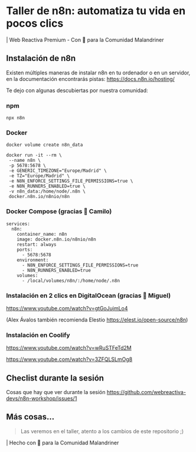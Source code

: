 # Taller de n8n: automatiza tu vida en pocos clics

| Web Reactiva Premium - Con 🧡 para la Comunidad Malandriner

## Instalación de n8n

Existen múltiples maneras de instalar n8n en tu ordenador o en un servidor, en la documentación encontrarás pistas: https://docs.n8n.io/hosting/

Te dejo con algunas descubiertas por nuestra comunidad:


### npm

```
npx n8n
```

### Docker

```
docker volume create n8n_data

docker run -it --rm \
 --name n8n \
 -p 5678:5678 \
 -e GENERIC_TIMEZONE="Europe/Madrid" \
 -e TZ="Europe/Madrid" \
 -e N8N_ENFORCE_SETTINGS_FILE_PERMISSIONS=true \
 -e N8N_RUNNERS_ENABLED=true \
 -v n8n_data:/home/node/.n8n \
 docker.n8n.io/n8nio/n8n
```

### Docker Compose (gracias 🧡 Camilo)

```
services:
  n8n:
    container_name: n8n
    image: docker.n8n.io/n8nio/n8n
    restart: always
    ports:
      - 5678:5678
    environment:
      - N8N_ENFORCE_SETTINGS_FILE_PERMISSIONS=true
      - N8N_RUNNERS_ENABLED=true
    volumes:
      - /local/volumes/n8n/:/home/node/.n8n
```

### Instalación en 2 clics en DigitalOcean (gracias 🧡 Miguel)

https://www.youtube.com/watch?v=gtGoJujmLo4

(Alex Ávalos también recomienda Elestio https://elest.io/open-source/n8n)

### Instalación en Coolify

https://www.youtube.com/watch?v=wRuSTFeTd2M

https://www.youtube.com/watch?v=3ZFQLSLmOg8


## Checlist durante la sesión

Cosas que hay que ver durante la sesión https://github.com/webreactiva-devs/n8n-workshop/issues/1
 
## Más cosas...

> Las veremos en el taller, atento a los cambios de este repositorio ;)




| Hecho con 🧡 para la Comunidad Malandriner
